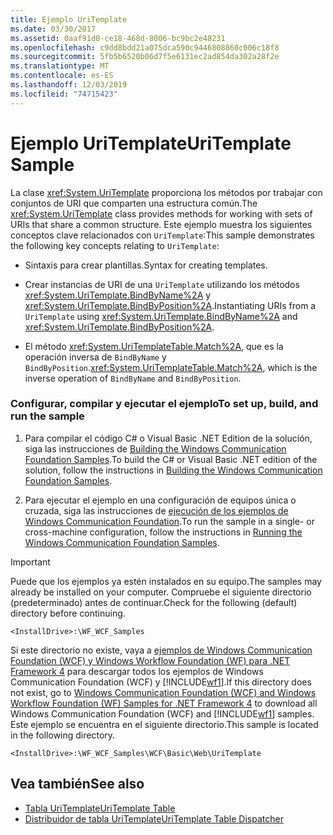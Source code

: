 ```yaml
---
title: Ejemplo UriTemplate
ms.date: 03/30/2017
ms.assetid: 0aaf91d0-ce18-468d-8006-bc9bc2e48231
ms.openlocfilehash: c9dd8bdd21a075dca590c9446808860c006c18f8
ms.sourcegitcommit: 5fb5b6520b06d7f5e6131ec2ad854da302a28f2e
ms.translationtype: MT
ms.contentlocale: es-ES
ms.lasthandoff: 12/03/2019
ms.locfileid: "74715423"
---
```

# <a name="uritemplate-sample"></a><span data-ttu-id="04a43-102">Ejemplo UriTemplate</span><span class="sxs-lookup"><span data-stu-id="04a43-102">UriTemplate Sample</span></span>
<span data-ttu-id="04a43-103">La clase <xref:System.UriTemplate> proporciona los métodos por trabajar con conjuntos de URI que comparten una estructura común.</span><span class="sxs-lookup"><span data-stu-id="04a43-103">The <xref:System.UriTemplate> class provides methods for working with sets of URIs that share a common structure.</span></span> <span data-ttu-id="04a43-104">Este ejemplo muestra los siguientes conceptos clave relacionados con `UriTemplate`:</span><span class="sxs-lookup"><span data-stu-id="04a43-104">This sample demonstrates the following key concepts relating to `UriTemplate`:</span></span>  
  
- <span data-ttu-id="04a43-105">Sintaxis para crear plantillas.</span><span class="sxs-lookup"><span data-stu-id="04a43-105">Syntax for creating templates.</span></span>  
  
- <span data-ttu-id="04a43-106">Crear instancias de URI de una `UriTemplate` utilizando los métodos <xref:System.UriTemplate.BindByName%2A> y <xref:System.UriTemplate.BindByPosition%2A>.</span><span class="sxs-lookup"><span data-stu-id="04a43-106">Instantiating URIs from a `UriTemplate` using <xref:System.UriTemplate.BindByName%2A> and <xref:System.UriTemplate.BindByPosition%2A>.</span></span>  
  
- <span data-ttu-id="04a43-107">El método <xref:System.UriTemplateTable.Match%2A>, que es la operación inversa de `BindByName` y `BindByPosition`.</span><span class="sxs-lookup"><span data-stu-id="04a43-107"><xref:System.UriTemplateTable.Match%2A>, which is the inverse operation of `BindByName` and `BindByPosition`.</span></span>  
  
### <a name="to-set-up-build-and-run-the-sample"></a><span data-ttu-id="04a43-108">Configurar, compilar y ejecutar el ejemplo</span><span class="sxs-lookup"><span data-stu-id="04a43-108">To set up, build, and run the sample</span></span>  
  
1. <span data-ttu-id="04a43-109">Para compilar el código C# o Visual Basic .NET Edition de la solución, siga las instrucciones de [Building the Windows Communication Foundation Samples](../../../../docs/framework/wcf/samples/building-the-samples.md).</span><span class="sxs-lookup"><span data-stu-id="04a43-109">To build the C# or Visual Basic .NET edition of the solution, follow the instructions in [Building the Windows Communication Foundation Samples](../../../../docs/framework/wcf/samples/building-the-samples.md).</span></span>  
  
2. <span data-ttu-id="04a43-110">Para ejecutar el ejemplo en una configuración de equipos única o cruzada, siga las instrucciones de [ejecución de los ejemplos de Windows Communication Foundation](../../../../docs/framework/wcf/samples/running-the-samples.md).</span><span class="sxs-lookup"><span data-stu-id="04a43-110">To run the sample in a single- or cross-machine configuration, follow the instructions in [Running the Windows Communication Foundation Samples](../../../../docs/framework/wcf/samples/running-the-samples.md).</span></span>  
  
> [!IMPORTANT]
> <span data-ttu-id="04a43-111">Puede que los ejemplos ya estén instalados en su equipo.</span><span class="sxs-lookup"><span data-stu-id="04a43-111">The samples may already be installed on your computer.</span></span> <span data-ttu-id="04a43-112">Compruebe el siguiente directorio (predeterminado) antes de continuar.</span><span class="sxs-lookup"><span data-stu-id="04a43-112">Check for the following (default) directory before continuing.</span></span>  
>   
> `<InstallDrive>:\WF_WCF_Samples`  
>   
> <span data-ttu-id="04a43-113">Si este directorio no existe, vaya a [ejemplos de Windows Communication Foundation (WCF) y Windows Workflow Foundation (WF) para .NET Framework 4](https://www.microsoft.com/download/details.aspx?id=21459) para descargar todos los ejemplos de Windows Communication Foundation (WCF) y [!INCLUDE[wf1](../../../../includes/wf1-md.md)].</span><span class="sxs-lookup"><span data-stu-id="04a43-113">If this directory does not exist, go to [Windows Communication Foundation (WCF) and Windows Workflow Foundation (WF) Samples for .NET Framework 4](https://www.microsoft.com/download/details.aspx?id=21459) to download all Windows Communication Foundation (WCF) and [!INCLUDE[wf1](../../../../includes/wf1-md.md)] samples.</span></span> <span data-ttu-id="04a43-114">Este ejemplo se encuentra en el siguiente directorio.</span><span class="sxs-lookup"><span data-stu-id="04a43-114">This sample is located in the following directory.</span></span>  
>   
> `<InstallDrive>:\WF_WCF_Samples\WCF\Basic\Web\UriTemplate`  
  
## <a name="see-also"></a><span data-ttu-id="04a43-115">Vea también</span><span class="sxs-lookup"><span data-stu-id="04a43-115">See also</span></span>

- [<span data-ttu-id="04a43-116">Tabla UriTemplate</span><span class="sxs-lookup"><span data-stu-id="04a43-116">UriTemplate Table</span></span>](../../../../docs/framework/wcf/samples/uritemplate-table-sample.md)
- [<span data-ttu-id="04a43-117">Distribuidor de tabla UriTemplate</span><span class="sxs-lookup"><span data-stu-id="04a43-117">UriTemplate Table Dispatcher</span></span>](../../../../docs/framework/wcf/samples/uritemplate-table-dispatcher-sample.md)
